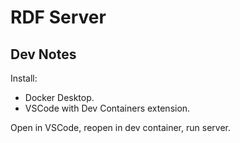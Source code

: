 # RDF Server

## Dev Notes

Install:
- Docker Desktop.
- VSCode with Dev Containers extension.

Open in VSCode, reopen in dev container, run server.

